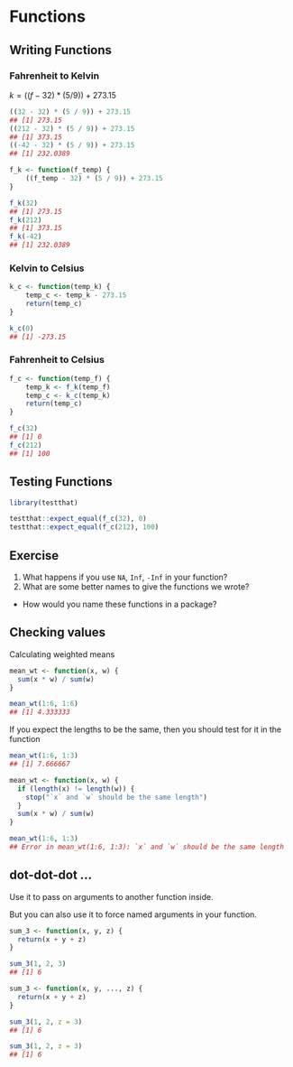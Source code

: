 

# Functions

## Writing Functions

###  Fahrenheit to Kelvin

$k = ((f - 32) * (5 / 9)) + 273.15$


```r
((32 - 32) * (5 / 9)) + 273.15
## [1] 273.15
((212 - 32) * (5 / 9)) + 273.15
## [1] 373.15
((-42 - 32) * (5 / 9)) + 273.15
## [1] 232.0389
```


```r
f_k <- function(f_temp) {
    ((f_temp - 32) * (5 / 9)) + 273.15
}
```


```r
f_k(32)
## [1] 273.15
f_k(212)
## [1] 373.15
f_k(-42)
## [1] 232.0389
```

### Kelvin to Celsius


```r
k_c <- function(temp_k) {
    temp_c <- temp_k - 273.15
    return(temp_c)
}
```


```r
k_c(0)
## [1] -273.15
```

### Fahrenheit to Celsius


```r
f_c <- function(temp_f) {
    temp_k <- f_k(temp_f)
    temp_c <- k_c(temp_k)
    return(temp_c)
}
```


```r
f_c(32)
## [1] 0
f_c(212)
## [1] 100
```

## Testing Functions


```r
library(testthat)

testthat::expect_equal(f_c(32), 0)
testthat::expect_equal(f_c(212), 100)
```

## Exercise

1. What happens if you use `NA`, `Inf`, `-Inf` in your function?
2. What are some better names to give the functions we wrote?
  - How would you name these functions in a package?


## Checking values

Calculating weighted means


```r
mean_wt <- function(x, w) {
  sum(x * w) / sum(w)
}
```


```r
mean_wt(1:6, 1:6)
## [1] 4.333333
```

If you expect the lengths to be the same,
then you should test for it in the function


```r
mean_wt(1:6, 1:3)
## [1] 7.666667
```


```r
mean_wt <- function(x, w) {
  if (length(x) != length(w)) {
    stop("`x` and `w` should be the same length")
  }
  sum(x * w) / sum(w)
}
```


```r
mean_wt(1:6, 1:3)
## Error in mean_wt(1:6, 1:3): `x` and `w` should be the same length
```

## dot-dot-dot ...

Use it to pass on arguments to another function inside.

But you can also use it to force named arguments in your function.


```r
sum_3 <- function(x, y, z) {
  return(x + y + z)
}
```


```r
sum_3(1, 2, 3)
## [1] 6
```


```r
sum_3 <- function(x, y, ..., z) {
  return(x + y + z)
}
```


```r
sum_3(1, 2, z = 3)
## [1] 6
```


```r
sum_3(1, 2, z = 3)
## [1] 6
```
